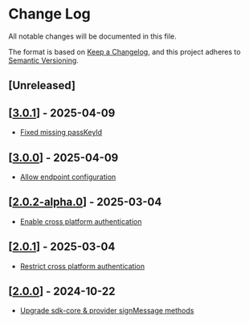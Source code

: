 # Change Log

All notable changes will be documented in this file.

The format is based on [Keep a Changelog](https://keepachangelog.com/en/1.0.0/),
and this project adheres to [Semantic Versioning](https://semver.org/spec/v2.0.0.html).

## [Unreleased]

## [[3.0.1](https://github.com/multiversx/mx-sdk-js-passkey-provider/pull/20)] - 2025-04-09
- [Fixed missing passKeyId](https://github.com/multiversx/mx-sdk-js-passkey-provider/pull/17)

## [[3.0.0](https://github.com/multiversx/mx-sdk-js-passkey-provider/pull/20)] - 2025-04-09
- [Allow endpoint configuration](https://github.com/multiversx/mx-sdk-js-passkey-provider/pull/17)

## [[2.0.2-alpha.0](https://github.com/multiversx/mx-sdk-js-passkey-provider/pull/18)] - 2025-03-04
- [Enable cross platform authentication](https://github.com/multiversx/mx-sdk-js-passkey-provider/pull/18)

## [[2.0.1](https://github.com/multiversx/mx-sdk-js-passkey-provider/pull/16)] - 2025-03-04
- [Restrict cross platform authentication](https://github.com/multiversx/mx-sdk-js-passkey-provider/pull/16)

## [[2.0.0](https://github.com/multiversx/mx-sdk-js-passkey-provider/pull/15)] - 2024-10-22

- [Upgrade sdk-core & provider signMessage methods](https://github.com/multiversx/mx-sdk-js-passkey-provider/pull/14)



